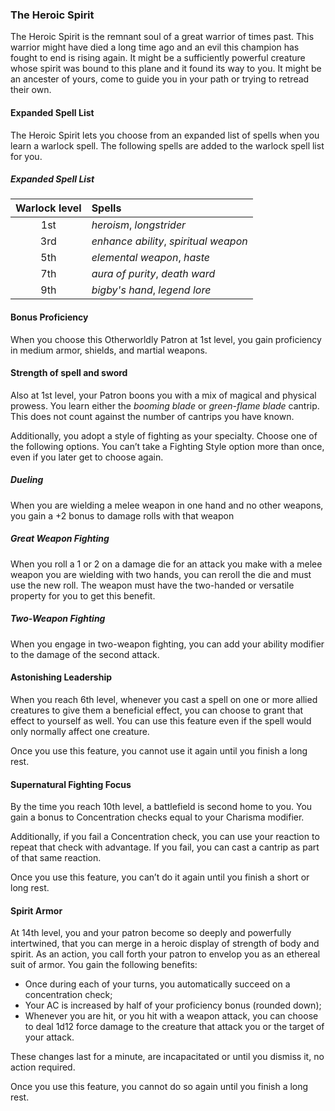 <style>
  .phb{ background : white;}
  .phb img{ display : none;}
  .phb hr+blockquote{background : white;}
</style>

### The Heroic Spirit

The Heroic Spirit is the remnant soul of a great warrior of times past. This warrior might have died a long time ago and an evil this champion has fought to end is rising again. It might be a sufficiently powerful creature whose spirit was bound to this plane and it found its way to you. It might be an ancester of yours, come to guide you in your path or trying to retread their own.

#### Expanded Spell List

The Heroic Spirit lets you choose from an expanded list of spells when you learn a warlock spell. The following spells are added to the warlock spell list for you.

##### Expanded Spell List
|Warlock level|Spells|
|:-----------:|:-----|
|1st|*heroism*, *longstrider*
|3rd|*enhance ability*, *spiritual weapon*
|5th|*elemental weapon*, *haste*
|7th|*aura of purity*, *death ward*
|9th|*bigby's hand*, *legend lore*
 
#### Bonus Proficiency

When you choose this Otherworldly Patron at 1st level, you gain proficiency in medium armor, shields, and martial weapons.

#### Strength of spell and sword

Also at 1st level, your Patron boons you with a mix of magical and physical prowess. You learn either the *booming blade* or *green-flame blade* cantrip. This does not count against the number of cantrips you have known.

Additionally, you adopt a style of fighting as your specialty. Choose one of the following options. You can’t take a Fighting Style option more than once, even if you later get to choose again.

##### Dueling

When you are wielding a melee weapon in one hand and no other weapons, you gain a +2 bonus to damage rolls with that weapon

##### Great Weapon Fighting

When you roll a 1 or 2 on a damage die for an attack you make with a melee weapon you are wielding with two hands, you can reroll the die and must use the new roll. The weapon must have the two-handed or versatile property for you to get this benefit.

##### Two-Weapon Fighting

When you engage in two-weapon fighting, you can add your ability modifier to the damage of the second attack.

#### Astonishing Leadership

When you reach 6th level, whenever you cast a spell on one or more allied creatures to give them a beneficial effect, you can choose to grant that effect to yourself as well. You can use this feature even if the spell would only normally affect one creature.

Once you use this feature, you cannot use it again until you finish a long rest.

#### Supernatural Fighting Focus

By the time you reach 10th level, a battlefield is second home to you. You gain a bonus to Concentration checks equal to your Charisma modifier.

Additionally, if you fail a Concentration check, you can use your reaction to repeat that check with advantage. If you fail, you can cast a cantrip as part of that same reaction.

Once you use this feature, you can’t do it again until you finish a short or long rest.

#### Spirit Armor

At 14th level, you and your patron become so deeply and powerfully intertwined, that you can merge in a heroic display of strength of body and spirit. As an action, you call forth your patron to envelop you as an ethereal suit of armor. You gain the following benefits:

* Once during each of your turns, you automatically succeed on a concentration check;
* Your AC is increased by half of your proficiency bonus (rounded down);
* Whenever you are hit, or you hit with a weapon attack, you can choose to deal 1d12 force damage to the creature that attack you or the target of your attack.

These changes last for a minute, are incapacitated or until you dismiss it, no action required.

Once you use this feature, you cannot do so again until you finish a long rest.


